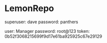 # LemonRepo

superuser: dave
password: panthers

user: Manager
password: root@123
token: 0b52f3068215699f9d17e61ba925925c67e29129